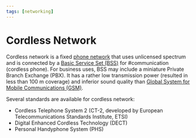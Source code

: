 ```yaml
---
tags: [networking]
---
```


# Cordless Network

Cordless network is a fixed [phone network](202303311239.md) that uses
unlicensed spectrum and is connected by a [Basic Service Set (BSS)](202304171335.md)
for #communication (cordless phone). For business uses, BSS may include a
miniature Private Branch Exchange (PBX). It has a rather low transmission power
(resulted in less than 100 m coverage) and inferior sound quality than
[Global System for Mobile Communications (GSM)](202304111937.md).

Several standards are available for cordless network:
- Cordless Telephone System 2 (CT-2, developed by European Telecommunications
  Standards Institute, ETSI)
- Digital Enhanced Cordless Technology (DECT)
- Personal Handyphone System (PHS)
